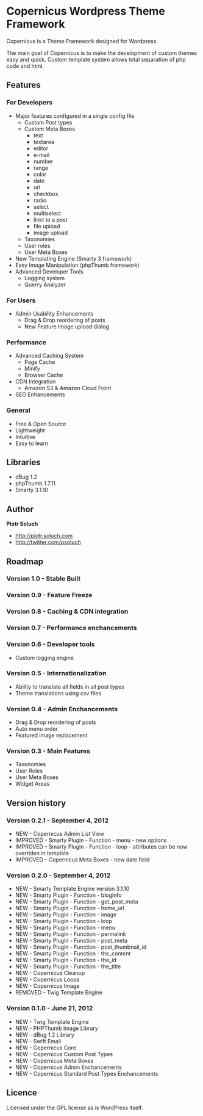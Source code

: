 # Copernicus Wordpress Theme Framework
Copernicus is a Theme Framework designed for Wordpress.

The main goal of Copernicus is to make the development of custom themes easy and quick. Custom template system allows total separation of php code and html.

## Features

### For Developers

* Major features configured in a single config file
  * Custom Post types
  * Custom Meta Boxes
    * text
    * textarea
    * editor
    * e-mail
    * number
    * range
    * color
    * date
    * url
    * checkbox
    * radio
    * select
    * multiselect
    * linkt to a post
    * file upload
    * image upload
  * Taxonomies
  * User roles
  * User Meta Boxes
* New Templating Engine (Smarty 3 framework)
* Easy Image Manipulation (phpThumb framework)
* Advanced Developer Tools
  * Logging system
  * Querry Analyzer

### For Users

* Admin Usability Enhancements
  * Drag & Drop reordering of posts
  * New Feature Image upload dialog

### Performance

* Advanced Caching System
  * Page Cache
  * Minify
  * Browser Cache
* CDN Integration
  * Amazon S3 & Amazon Cloud Front
* SEO Enhancements

### General

* Free & Open Source
* Lightweight
* Intuitive
* Easy to learn


## Libraries

* dBug 1.2
* phpThumb 1.7.11
* Smarty 3.1.10


## Author

**Piotr Soluch**

* http://piotr.soluch.com
* http://twitter.com/psoluch

## Roadmap
### Version 1.0 - Stable Built


### Version 0.9 - Feature Freeze


### Version 0.8 - Caching & CDN integration


### Version 0.7 - Performance enchancements


### Version 0.6 - Developer tools

* Custom logging engine


### Version 0.5 - Internationalization

* Ability to translate all fields in all post types
* Theme translations using csv files


### Version 0.4 - Admin Enchancements

* Drag & Drop reordering of posts
* Auto menu order
* Featured image replacement


### Version 0.3 - Main Features

* Taxonomies
* User Roles
* User Meta Boxes
* Widget Areas


## Version history

### Version 0.2.1 - September 4, 2012

* NEW - Copernicus Admin List View
* IMPROVED - Smarty Plugin - Function - menu - new options
* IMPROVED - Smarty Plugin - Function - loop - attributes can be now overriden in template
* IMPROVED - Copernicus Meta Boxes - new date field

### Version 0.2.0 - September 4, 2012

* NEW - Smarty Template Engine version 3.1.10
* NEW - Smarty Plugin - Function - bloginfo
* NEW - Smarty Plugin - Function - get_post_meta
* NEW - Smarty Plugin - Function - home_url
* NEW - Smarty Plugin - Function - image
* NEW - Smarty Plugin - Function - loop
* NEW - Smarty Plugin - Function - menu
* NEW - Smarty Plugin - Function - permalink
* NEW - Smarty Plugin - Function - post_meta
* NEW - Smarty Plugin - Function - post_thumbnail_id
* NEW - Smarty Plugin - Function - the_content
* NEW - Smarty Plugin - Function - the_id
* NEW - Smarty Plugin - Function - the_title
* NEW - Copernicus Cleanup
* NEW - Copernicus Loops
* NEW - Copernicus Image
* REMOVED - Twig Template Engine

### Version 0.1.0 - June 21, 2012

* NEW - Twig Template Engine
* NEW - PHPThumb Image Library
* NEW - dBug 1.2 Library
* NEW - Swift Email
* NEW - Copernicus Core
* NEW - Copernicus Custom Post Types
* NEW - Copernicus Meta Boxes
* NEW - Copernicus Admin Enchancements
* NEW - Copernicus Standard Post Types Enchancements

## Licence

Licensed under the GPL license as is WordPress itself.



